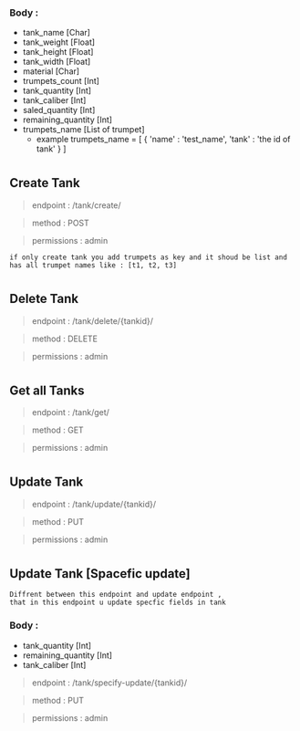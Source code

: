 ### Body : 
- tank_name [Char] 
- tank_weight [Float] 
- tank_height [Float] 
- tank_width [Float] 
- material [Char] 
- trumpets_count [Int] 
- tank_quantity [Int] 
- tank_caliber [Int] 
- saled_quantity [Int] 
- remaining_quantity [Int] 
- trumpets_name [List of trumpet]
    - example
        trumpets_name = [
            {
                'name' : 'test_name',
                'tank' : 'the id of tank'
            }
        ]

#
## Create Tank

> endpoint : /tank/create/

> method : POST

> permissions : admin

```
if only create tank you add trumpets as key and it shoud be list and has all trumpet names like : [t1, t2, t3]
```
#
## Delete Tank

> endpoint : /tank/delete/{tankid}/

> method : DELETE

> permissions : admin

#
## Get all Tanks

> endpoint : /tank/get/

> method : GET

> permissions : admin

#
## Update Tank

> endpoint : /tank/update/{tankid}/

> method : PUT

> permissions : admin


#
## Update Tank [Spacefic update]

```
Diffrent between this endpoint and update endpoint ,
that in this endpoint u update specfic fields in tank
```

### Body : 
- tank_quantity [Int]
- remaining_quantity [Int]
- tank_caliber [Int]

> endpoint : /tank/specify-update/{tankid}/

> method : PUT

> permissions : admin


